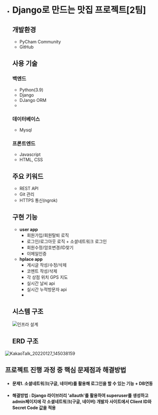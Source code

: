 + # Django로 만드는 맛집 프로젝트[2팀]
  ## **개발환경**
   + PyCham Community 
   + GitHub

  ## **사용 기술**
     ### **백엔드**   
     + Python(3.9)
     + Django
     + DJango ORM
     + 

    ### **데이터베이스**
     + Mysql

    ### **프론트엔드**
     + Javascript
     + HTML, CSS

  ## **주요 키워드**
  + REST API
  + Git 관리
  + HTTPS 통신(ngrok)

  ## **구현 기능**
  + **user app**
    + 회원가입/회원탈퇴 로직
    + 로그인/로그아웃 로직 + 소셜네트워크 로그인
    + 회원수정/암호변경/ID찾기
    + 이메일인증
  + **hplace app**
    + 게시글 작성/수정/삭제
    + 코멘트 작성/삭제
    + 각 상점 위치 GPS 지도
    + 실시간 날씨 api
    + 실시간 누적방문자 api
    + 
  
  ## **시스템 구조**
  ![인프라 설계](https://user-images.githubusercontent.com/96184680/151283847-4a418d48-083b-403d-afe2-2c88e16c20e7.png)  
  
  ## **ERD 구조**
![KakaoTalk_20220127_145038159](https://user-images.githubusercontent.com/96184680/151300028-0553fcc6-ff9d-4946-935d-37a727c17c6d.png)
  
  ## **프로젝트 진행 과정 중 핵심 문제점과 해결방법**
   + #### 문제1. 소셜네트워크(구글, 네이버)를 활용해 로그인을 할 수 있는 기능 + DB연동 
   + #### 해결방법 : Django 라이브러리 'allauth'를 활용하여 superuser를 생성하고 admin페이지에 각 소셜네트워크(구글, 네이버) 개발자 사이트에서 Client ID와 Secret Code 값을 적용

  
  
   






